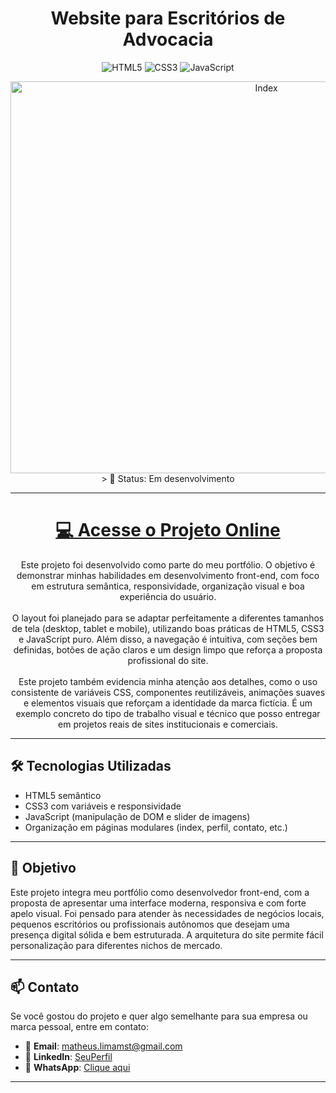 <h1 align="center">Website para Escritórios de Advocacia</h1> 
<div align="center">
  
![HTML5](https://img.shields.io/badge/html5-%23E34F26.svg?style=for-the-badge&logo=html5&logoColor=white)
![CSS3](https://img.shields.io/badge/css3-%231572B6.svg?style=for-the-badge&logo=css3&logoColor=white)
![JavaScript](https://img.shields.io/badge/javascript-%23323330.svg?style=for-the-badge&logo=javascript&logoColor=%23F7DF1E)</p>
</div>
<div align="center">
  <img width="803" height="627" alt="Index" src="https://github.com/user-attachments/assets/50fb9e24-220b-48ac-992f-a72b8c9d0756" />
</div>

<div align="center">
  > 📌 Status: Em desenvolvimento
</div>


---

<h1 align="center">
  <a href="https://namanosbad.github.io/CorvoAdvogados/">💻 Acesse o Projeto Online</a>
</h1>

<p align="center">
  Este projeto foi desenvolvido como parte do meu portfólio. O objetivo é demonstrar minhas habilidades em desenvolvimento front-end, com foco em estrutura semântica, responsividade, organização visual e boa experiência do usuário.
  <br><br>
  O layout foi planejado para se adaptar perfeitamente a diferentes tamanhos de tela (desktop, tablet e mobile), utilizando boas práticas de HTML5, CSS3 e JavaScript puro. Além disso, a navegação é intuitiva, com seções bem definidas, botões de ação claros e um design limpo que reforça a proposta profissional do site.
  <br><br>
  Este projeto também evidencia minha atenção aos detalhes, como o uso consistente de variáveis CSS, componentes reutilizáveis, animações suaves e elementos visuais que reforçam a identidade da marca fictícia. É um exemplo concreto do tipo de trabalho visual e técnico que posso entregar em projetos reais de sites institucionais e comerciais.
</p>

---
## 🛠 Tecnologias Utilizadas

- HTML5 semântico
- CSS3 com variáveis e responsividade
- JavaScript (manipulação de DOM e slider de imagens)
- Organização em páginas modulares (index, perfil, contato, etc.)

---

## 💼 Objetivo

Este projeto integra meu portfólio como desenvolvedor front-end, com a proposta de apresentar uma interface moderna, responsiva e com forte apelo visual. Foi pensado para atender às necessidades de negócios locais, pequenos escritórios ou profissionais autônomos que desejam uma presença digital sólida e bem estruturada. A arquitetura do site permite fácil personalização para diferentes nichos de mercado.

---

## 📫 Contato

Se você gostou do projeto e quer algo semelhante para sua empresa ou marca pessoal, entre em contato:

- 📧 **Email**: matheus.limamst@gmail.com
- 💼 **LinkedIn**: [SeuPerfil]([https://linkedin.com/in/seuperfil](https://www.linkedin.com/in/matheuslimamst/))
- 💬 **WhatsApp**: [Clique aqui](https://api.whatsapp.com/send?phone=5511983679157)

---
